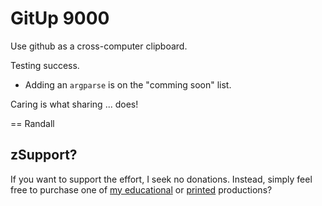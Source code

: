 # GitUp 9000
Use github as a cross-computer clipboard.

Testing success.

- Adding an `argparse` is on the "comming soon" list.

Caring is what sharing ... does!

== Randall


## zSupport?
If you want to support the effort, I seek no donations. Instead, simply feel free to purchase one of [my educational](https://www.udemy.com/user/randallnagy2/) or [printed](https://www.amazon.com/Randall-Nagy/e/B08ZJLH1VN?ref=sr_ntt_srch_lnk_1&qid=1660050704&sr=8-1) productions?

